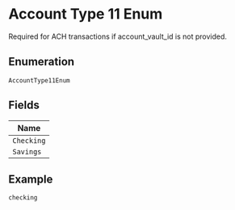 
# Account Type 11 Enum

Required for ACH transactions if account_vault_id is not provided.

## Enumeration

`AccountType11Enum`

## Fields

| Name |
|  --- |
| `Checking` |
| `Savings` |

## Example

```
checking
```

